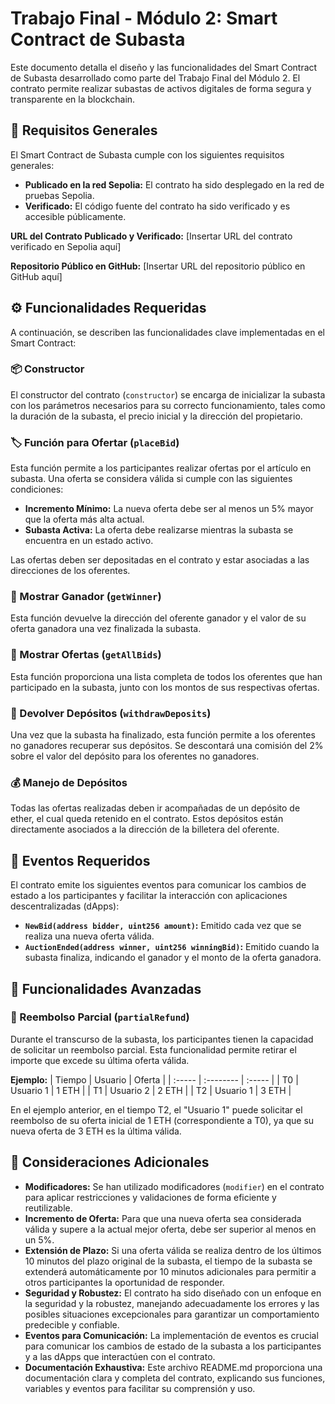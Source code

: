 # Trabajo Final - Módulo 2: Smart Contract de Subasta

Este documento detalla el diseño y las funcionalidades del Smart Contract de Subasta desarrollado como parte del Trabajo Final del Módulo 2. El contrato permite realizar subastas de activos digitales de forma segura y transparente en la blockchain.

## 🎯 Requisitos Generales

El Smart Contract de Subasta cumple con los siguientes requisitos generales:

* **Publicado en la red Sepolia:** El contrato ha sido desplegado en la red de pruebas Sepolia.
* **Verificado:** El código fuente del contrato ha sido verificado y es accesible públicamente.

**URL del Contrato Publicado y Verificado:**
[Insertar URL del contrato verificado en Sepolia aquí]

**Repositorio Público en GitHub:**
[Insertar URL del repositorio público en GitHub aquí]

## ⚙️ Funcionalidades Requeridas

A continuación, se describen las funcionalidades clave implementadas en el Smart Contract:

### 📦 Constructor

El constructor del contrato (`constructor`) se encarga de inicializar la subasta con los parámetros necesarios para su correcto funcionamiento, tales como la duración de la subasta, el precio inicial y la dirección del propietario.

### 🏷️ Función para Ofertar (`placeBid`)

Esta función permite a los participantes realizar ofertas por el artículo en subasta. Una oferta se considera válida si cumple con las siguientes condiciones:

* **Incremento Mínimo:** La nueva oferta debe ser al menos un 5% mayor que la oferta más alta actual.
* **Subasta Activa:** La oferta debe realizarse mientras la subasta se encuentra en un estado activo.

Las ofertas deben ser depositadas en el contrato y estar asociadas a las direcciones de los oferentes.

### 🥇 Mostrar Ganador (`getWinner`)

Esta función devuelve la dirección del oferente ganador y el valor de su oferta ganadora una vez finalizada la subasta.

### 📜 Mostrar Ofertas (`getAllBids`)

Esta función proporciona una lista completa de todos los oferentes que han participado en la subasta, junto con los montos de sus respectivas ofertas.

### 💸 Devolver Depósitos (`withdrawDeposits`)

Una vez que la subasta ha finalizado, esta función permite a los oferentes no ganadores recuperar sus depósitos. Se descontará una comisión del 2% sobre el valor del depósito para los oferentes no ganadores.

### 💰 Manejo de Depósitos

Todas las ofertas realizadas deben ir acompañadas de un depósito de ether, el cual queda retenido en el contrato. Estos depósitos están directamente asociados a la dirección de la billetera del oferente.

## 📢 Eventos Requeridos

El contrato emite los siguientes eventos para comunicar los cambios de estado a los participantes y facilitar la interacción con aplicaciones descentralizadas (dApps):

* **`NewBid(address bidder, uint256 amount)`:** Emitido cada vez que se realiza una nueva oferta válida.
* **`AuctionEnded(address winner, uint256 winningBid)`:** Emitido cuando la subasta finaliza, indicando el ganador y el monto de la oferta ganadora.

## 🚀 Funcionalidades Avanzadas

### 🔁 Reembolso Parcial (`partialRefund`)

Durante el transcurso de la subasta, los participantes tienen la capacidad de solicitar un reembolso parcial. Esta funcionalidad permite retirar el importe que excede su última oferta válida.

**Ejemplo:**
| Tiempo | Usuario   | Oferta |
| :----- | :-------- | :----- |
| T0     | Usuario 1 | 1 ETH  |
| T1     | Usuario 2 | 2 ETH  |
| T2     | Usuario 1 | 3 ETH  |

En el ejemplo anterior, en el tiempo T2, el "Usuario 1" puede solicitar el reembolso de su oferta inicial de 1 ETH (correspondiente a T0), ya que su nueva oferta de 3 ETH es la última válida.

## 🧠 Consideraciones Adicionales

* **Modificadores:** Se han utilizado modificadores (`modifier`) en el contrato para aplicar restricciones y validaciones de forma eficiente y reutilizable.
* **Incremento de Oferta:** Para que una nueva oferta sea considerada válida y supere a la actual mejor oferta, debe ser superior al menos en un 5%.
* **Extensión de Plazo:** Si una oferta válida se realiza dentro de los últimos 10 minutos del plazo original de la subasta, el tiempo de la subasta se extenderá automáticamente por 10 minutos adicionales para permitir a otros participantes la oportunidad de responder.
* **Seguridad y Robustez:** El contrato ha sido diseñado con un enfoque en la seguridad y la robustez, manejando adecuadamente los errores y las posibles situaciones excepcionales para garantizar un comportamiento predecible y confiable.
* **Eventos para Comunicación:** La implementación de eventos es crucial para comunicar los cambios de estado de la subasta a los participantes y a las dApps que interactúen con el contrato.
* **Documentación Exhaustiva:** Este archivo README.md proporciona una documentación clara y completa del contrato, explicando sus funciones, variables y eventos para facilitar su comprensión y uso.